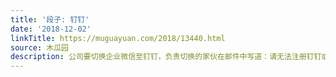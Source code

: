 ```yaml
---
title: '段子: 钉钉'
date: '2018-12-02'
linkTitle: https://muguayuan.com/2018/13440.html
source: 木瓜园
description: 公司要切换企业微信至钉钉，负责切换的家伙在邮件中写道：请无法注册钉钉或登陆失败的伙伴，钉钉联系XXX。这让我想到了高中时教室换广播音响，学校的电工在教务处打开了教室广播“请听不到声音的班级，马上联系教务处的X老师！”
---
```


